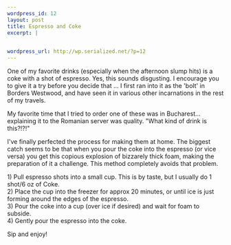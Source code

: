 ```yaml
--- 
wordpress_id: 12
layout: post
title: Espresso and Coke
excerpt: |
  

wordpress_url: http://wp.serialized.net/?p=12
---
```

<p>One of my favorite drinks (especially when the afternoon slump hits) is a coke with a shot of espresso. Yes, this sounds disgusting. I encourage you to give it a try before you decide that ... I first ran into it as the 'bolt' in Borders Westwood, and have seen it in various other incarnations in the rest of my travels.</p>

<p>My favorite time that I tried to order one of these was in Bucharest... explaining it to the Romanian server was quality. "What kind of drink is this?!?!"</p>

<p>I've finally perfected the process for making them at home. The biggest catch seems to be that when you pour the coke into the espresso (or vice versa) you get this copious explosion of bizzarely thick foam, making the preparation of it a challenge. This method completely avoids that problem.</p>

<p>1) Pull espresso shots into a small cup. This is by taste, but I usually do 1 shot/6 oz of Coke.<br />
2) Place the cup into the freezer for approx 20 minutes, or until ice is just forming around the edges of the espresso.<br />
3) Pour the coke into a cup (over ice if desired) and wait for foam to subside.<br />
4) Gently pour the espresso into the coke.</p>

<p>Sip and enjoy!</p>
